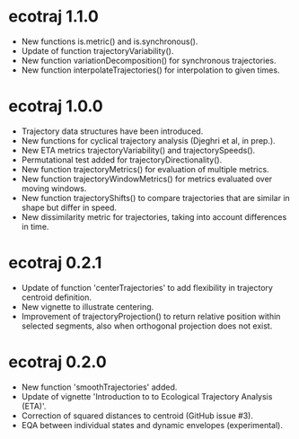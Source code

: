 # ecotraj 1.1.0
* New functions is.metric() and is.synchronous().
* Update of function trajectoryVariability().
* New function variationDecomposition() for synchronous trajectories.
* New function interpolateTrajectories() for interpolation to given times.

# ecotraj 1.0.0
* Trajectory data structures have been introduced.
* New functions for cyclical trajectory analysis (Djeghri et al, in prep.).
* New ETA metrics trajectoryVariability() and trajectorySpeeds().
* Permutational test added for trajectoryDirectionality().
* New function trajectoryMetrics() for evaluation of multiple metrics.
* New function trajectoryWindowMetrics() for metrics evaluated over moving windows.
* New function trajectoryShifts() to compare trajectories that are similar in shape but differ in speed.
* New dissimilarity metric for trajectories, taking into account differences in time.

# ecotraj 0.2.1
* Update of function 'centerTrajectories' to add flexibility in trajectory centroid definition.
* New vignette to illustrate centering.
* Improvement of trajectoryProjection() to return relative position within selected segments, also when orthogonal projection does not exist.

# ecotraj 0.2.0
* New function 'smoothTrajectories' added.
* Update of vignette 'Introduction to to Ecological Trajectory Analysis (ETA)'.
* Correction of squared distances to centroid (GitHub issue #3).
* EQA between individual states and dynamic envelopes (experimental).
